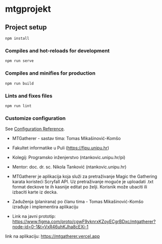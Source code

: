 # mtgprojekt

## Project setup
```
npm install
```

### Compiles and hot-reloads for development
```
npm run serve
```

### Compiles and minifies for production
```
npm run build
```

### Lints and fixes files
```
npm run lint
```

### Customize configuration
See [Configuration Reference](https://cli.vuejs.org/config/).

- MTGatherer - sastav tima: Tomas Mikašinović-Komšo
- Fakultet informatike u Puli (https://fipu.unipu.hr)
- Kolegij: Programsko inženjerstvo (ntankovic.unipu.hr/pi)
- Mentor: doc. dr. sc. Nikola Tanković (ntankovic.unipu.hr)
- MTGatherer je aplikacija koja služi za pretraživanje Magic the Gathering karata koristeći Scryfall API. Uz pretraživanje moguće je
uploadati .txt format deckove te ih kasnije editat po želji. Korisnik može ubaciti ili izbaciti karte iz decka.
- Zaduženja (planirana) po članu tima - Tomas Mikašinović-Komšo izrađuje i implementira aplikaciju
  
- Link na javni prototip: https://www.figma.com/proto/cgwF9vknrxKZoyECgrBDxc/mtgatherer?node-id=0-1&t=VxR46uhKJha8cEXi-1

link na aplikaciju: https://mtgatherer.vercel.app

